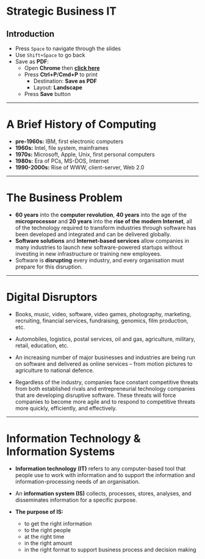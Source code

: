 # Strategic Business IT
## Introduction
* Press `Space` to navigate through the slides
* Use `Shift+Space` to go back
* Save as **PDF**:
  * Open **Chrome** then **<a href="?print-pdf#/">click here</a>**
  * Press **Ctrl+P**/**Cmd+P** to print
    * Destination: **Save as PDF**
    * Layout: **Landscape**
  * Press **Save** button
  
---

# A Brief History of Computing
* **pre-1960s:** IBM, first electronic computers
* **1960s:** Intel, file system, mainframes
* **1970s:** Microsoft, Apple, Unix, first personal computers
* **1980s:** Era of PCs, MS-DOS, Internet
* **1990-2000s:** Rise of WWW, client-server, Web 2.0

---

# The Business Problem
* **60 years** into the **computer revolution**, **40 years** into the age of the **microprocessor** and **20 years** into the **rise of the modern Internet**, all of the technology required to transform industries through software has been developed and integrated and can be delivered globally.
* **Software solutions** and **Internet-based services** allow companies in many industries to launch new software-powered startups without investing in new infrastructure or training new employees.
* Software is **disrupting** every industry, and every organisation must prepare for this disruption. 

---

# Digital Disruptors

* Books, music, video, software, video games, photography, marketing, recruiting, financial services, fundraising, genomics, film production, etc.

* Automobiles, logistics, postal services, oil and gas, agriculture, military, retail, education, etc.

* An increasing number of major businesses and industries are being run on software and delivered as online services – from motion pictures to agriculture to national defence.

* Regardless of the industry, companies face constant competitive threats from both established rivals and entrepreneurial technology companies that are developing disruptive software. These threats will force companies to become more agile and to respond to competitive threats more quickly, efficiently, and effectively.

---

# Information Technology & Information Systems

* **Information technology (IT)** refers to any computer-based tool that people use to work with information and to support the information and information-processing needs of an organisation.

* An **information system (IS)** collects, processes, stores, analyses, and disseminates information for a specific purpose.

* __The purpose of IS:__
	* to get the right information
	* to the right people
	* at the right time
	* in the right amount
	* in the right format to support business process and decision making
